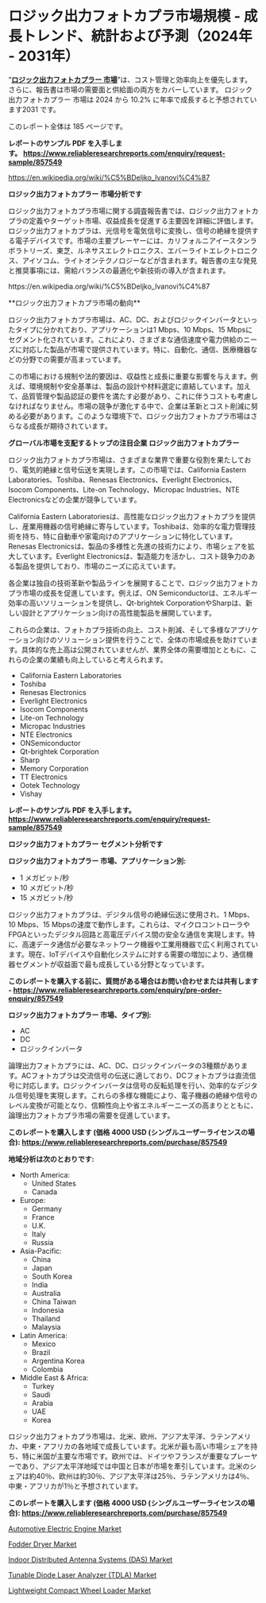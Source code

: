 <p><h1>ロジック出力フォトカプラ市場規模 - 成長トレンド、統計および予測（2024年 - 2031年）</h1></p><p>&ldquo;<strong><a href="https://www.reliableresearchreports.com/logic-output-photocouplers-r857549?utm_campaign=110&utm_medium=9&utm_source=Github&utm_content=ia&utm_term=02112024&utm_id=logic-output-photocouplers">ロジック出力フォトカプラー 市場</a></strong>&rdquo;は、コスト管理と効率向上を優先します。 さらに、報告書は市場の需要面と供給面の両方をカバーしています。 ロジック出力フォトカプラー 市場は 2024 から 10.2% に年率で成長すると予想されています2031 です。</p>
<p>このレポート全体は 185 ページです。</p>
<p><strong>レポートのサンプル PDF を入手します。&nbsp;<a href="https://www.reliableresearchreports.com/enquiry/request-sample/857549?utm_campaign=110&utm_medium=9&utm_source=Github&utm_content=ia&utm_term=02112024&utm_id=logic-output-photocouplers">https://www.reliableresearchreports.com/enquiry/request-sample/857549</a></strong></p>
<p><a href="https://en.wikipedia.org/wiki/%C5%BDeljko_Ivanovi%C4%87?utm_campaign=110&utm_medium=9&utm_source=Github&utm_content=ia&utm_term=02112024&utm_id=logic-output-photocouplers">https://en.wikipedia.org/wiki/%C5%BDeljko_Ivanovi%C4%87</a></p>
<p><strong>ロジック出力フォトカプラー 市場分析です</strong></p>
<p><p>ロジック出力フォトカプラ市場に関する調査報告書では、ロジック出力フォトカプラの定義やターゲット市場、収益成長を促進する主要因を詳細に評価します。ロジック出力フォトカプラは、光信号を電気信号に変換し、信号の絶縁を提供する電子デバイスです。市場の主要プレーヤーには、カリフォルニアイースタンラボラトリーズ、東芝、ルネサスエレクトロニクス、エバーライトエレクトロニクス、アイソコム、ライトオンテクノロジーなどが含まれます。報告書の主な発見と推奨事項には、需給バランスの最適化や新技術の導入が含まれます。</p></p>
<p>https://en.wikipedia.org/wiki/%C5%BDeljko_Ivanovi%C4%87</p>
<p><p>**ロジック出力フォトカプラ市場の動向**</p><p>ロジック出力フォトカプラ市場は、AC、DC、およびロジックインバータといったタイプに分かれており、アプリケーションは1 Mbps、10 Mbps、15 Mbpsにセグメント化されています。これにより、さまざまな通信速度や電力供給のニーズに対応した製品が市場で提供されています。特に、自動化、通信、医療機器などの分野での需要が高まっています。</p><p>この市場における規制や法的要因は、収益性と成長に重要な影響を与えます。例えば、環境規制や安全基準は、製品の設計や材料選定に直結しています。加えて、品質管理や製品認証の要件を満たす必要があり、これに伴うコストも考慮しなければなりません。市場の競争が激化する中で、企業は革新とコスト削減に努める必要があります。このような環境下で、ロジック出力フォトカプラ市場はさらなる成長が期待されています。</p></p>
<p><strong>グローバル市場を支配するトップの注目企業 ロジック出力フォトカプラー</strong></p>
<p><p>ロジック出力フォトカプラ市場は、さまざまな業界で重要な役割を果たしており、電気的絶縁と信号伝送を実現します。この市場では、California Eastern Laboratories、Toshiba、Renesas Electronics、Everlight Electronics、Isocom Components、Lite-on Technology、Micropac Industries、NTE Electronicsなどの企業が競争しています。</p><p>California Eastern Laboratoriesは、高性能なロジック出力フォトカプラを提供し、産業用機器の信号絶縁に寄与しています。Toshibaは、効率的な電力管理技術を持ち、特に自動車や家電向けのアプリケーションに特化しています。Renesas Electronicsは、製品の多様性と先進の技術力により、市場シェアを拡大しています。Everlight Electronicsは、製造能力を活かし、コスト競争力のある製品を提供しており、市場のニーズに応えています。</p><p>各企業は独自の技術革新や製品ラインを展開することで、ロジック出力フォトカプラ市場の成長を促進しています。例えば、ON Semiconductorは、エネルギー効率の高いソリューションを提供し、Qt-brightek CorporationやSharpは、新しい設計とアプリケーション向けの高性能製品を展開しています。</p><p>これらの企業は、フォトカプラ技術の向上、コスト削減、そして多様なアプリケーション向けのソリューション提供を行うことで、全体の市場成長を助けています。具体的な売上高は公開されていませんが、業界全体の需要増加とともに、これらの企業の業績も向上していると考えられます。</p></p>
<p><ul><li>California Eastern Laboratories</li><li>Toshiba</li><li>Renesas Electronics</li><li>Everlight Electronics</li><li>Isocom Components</li><li>Lite-on Technology</li><li>Micropac Industries</li><li>NTE Electronics</li><li>ONSemiconductor</li><li>Qt-brightek Corporation</li><li>Sharp</li><li>Memory Corporation</li><li>TT Electronics</li><li>Ootek Technology</li><li>Vishay</li></ul></p>
<p><strong>レポートのサンプル PDF を入手します。 <a href="https://www.reliableresearchreports.com/enquiry/request-sample/857549?utm_campaign=110&utm_medium=9&utm_source=Github&utm_content=ia&utm_term=02112024&utm_id=logic-output-photocouplers">https://www.reliableresearchreports.com/enquiry/request-sample/857549</a></strong></p>
<p><strong>ロジック出力フォトカプラー セグメント分析です</strong></p>
<p><strong>ロジック出力フォトカプラー 市場、アプリケーション別:</strong></p>
<p><ul><li>1 メガビット/秒</li><li>10 メガビット/秒</li><li>15 メガビット/秒</li></ul></p>
<p><p>ロジック出力フォトカプラは、デジタル信号の絶縁伝送に使用され、1 Mbps、10 Mbps、15 Mbpsの速度で動作します。これらは、マイクロコントローラやFPGAといったデジタル回路と高電圧デバイス間の安全な通信を実現します。特に、高速データ通信が必要なネットワーク機器や工業用機器で広く利用されています。現在、IoTデバイスや自動化システムに対する需要の増加により、通信機器セグメントが収益面で最も成長している分野となっています。</p></p>
<p><strong>このレポートを購入する前に、質問がある場合はお問い合わせまたは共有します - <a href="https://www.reliableresearchreports.com/enquiry/pre-order-enquiry/857549?utm_campaign=110&utm_medium=9&utm_source=Github&utm_content=ia&utm_term=02112024&utm_id=logic-output-photocouplers">https://www.reliableresearchreports.com/enquiry/pre-order-enquiry/857549</a></strong></p>
<p><strong>ロジック出力フォトカプラー 市場、タイプ別:</strong></p>
<p><ul><li>AC</li><li>DC</li><li>ロジックインバータ</li></ul></p>
<p><p>論理出力フォトカプラには、AC、DC、ロジックインバータの3種類があります。ACフォトカプラは交流信号の伝送に適しており、DCフォトカプラは直流信号に対応します。ロジックインバータは信号の反転処理を行い、効率的なデジタル信号処理を実現します。これらの多様な機能により、電子機器の絶縁や信号のレベル変換が可能となり、信頼性向上や省エネルギーニーズの高まりとともに、論理出力フォトカプラ市場の需要を促進しています。</p></p>
<p><strong>このレポートを購入します (価格 4000 USD (シングルユーザーライセンスの場合): <a href="https://www.reliableresearchreports.com/purchase/857549?utm_campaign=110&utm_medium=9&utm_source=Github&utm_content=ia&utm_term=02112024&utm_id=logic-output-photocouplers">https://www.reliableresearchreports.com/purchase/857549</a></strong></p>
<p><strong>地域分析は次のとおりです:</strong></p>
<p><ul>
    <li>
        North America:
        <ul>
            <li>United States</li>
            <li>Canada</li>
        </ul>
    </li>
    <li>
        Europe:
        <ul>
            <li>Germany</li>
            <li>France</li>
            <li>U.K.</li>
            <li>Italy</li>
            <li>Russia</li>
        </ul>
    </li>
    <li>
        Asia-Pacific:
        <ul>
            <li>China</li>
            <li>Japan</li>
            <li>South Korea</li>
            <li>India</li>
            <li>Australia</li>
            <li>China Taiwan</li>
            <li>Indonesia</li>
            <li>Thailand</li>
            <li>Malaysia</li>
        </ul>
    </li>
    <li>
        Latin America:
        <ul>
            <li>Mexico</li>
            <li>Brazil</li>
            <li>Argentina Korea</li>
            <li>Colombia</li>
        </ul>
    </li>
    <li>
        Middle East & Africa:
        <ul>
            <li>Turkey</li>
            <li>Saudi</li>
            <li>Arabia</li>
            <li>UAE</li>
            <li>Korea</li>
        </ul>
    </li>
    </ul></p>
<p><p>ロジック出力フォトカプラ市場は、北米、欧州、アジア太平洋、ラテンアメリカ、中東・アフリカの各地域で成長しています。北米が最も高い市場シェアを持ち、特に米国が主要な市場です。欧州では、ドイツやフランスが重要なプレーヤーであり、アジア太平洋地域では中国と日本が市場を牽引しています。北米のシェアは約40％、欧州は約30％、アジア太平洋は25％、ラテンアメリカは4％、中東・アフリカが1％と予想されています。</p></p>
<p><strong>このレポートを購入します (価格 4000 USD (シングルユーザーライセンスの場合): <a href="https://www.reliableresearchreports.com/purchase/857549?utm_campaign=110&utm_medium=9&utm_source=Github&utm_content=ia&utm_term=02112024&utm_id=logic-output-photocouplers">https://www.reliableresearchreports.com/purchase/857549</a></strong></p>
<p><p><a href="https://github.com/alesiasc0na/Market-Research-Report-List-1/blob/main/automotive-electric-engine-market.md?utm_campaign=110&utm_medium=9&utm_source=Github&utm_content=ia&utm_term=02112024&utm_id=logic-output-photocouplers">Automotive Electric Engine Market</a></p><p><a href="https://www.linkedin.com/pulse/global-fodder-dryer-market-product-types-applications-regional-5svwf?utm_campaign=110&utm_medium=9&utm_source=Github&utm_content=ia&utm_term=02112024&utm_id=logic-output-photocouplers">Fodder Dryer Market</a></p><p><a href="https://issuu.com/reportprime-2/docs/indoor-distributed-antenna-systems-_d1f19a92f30e9b?utm_campaign=110&utm_medium=9&utm_source=Github&utm_content=ia&utm_term=02112024&utm_id=logic-output-photocouplers">Indoor Distributed Antenna Systems (DAS) Market</a></p><p><a href="https://issuu.com/reportprime-2/docs/tunable-diode-laser-analyzer-tdla-m_d9a27b64165dfd?utm_campaign=110&utm_medium=9&utm_source=Github&utm_content=ia&utm_term=02112024&utm_id=logic-output-photocouplers">Tunable Diode Laser Analyzer (TDLA) Market</a></p><p><a href="https://github.com/kathiestrine5ty/Market-Research-Report-List-1/blob/main/lightweight-compact-wheel-loader-market.md?utm_campaign=110&utm_medium=9&utm_source=Github&utm_content=ia&utm_term=02112024&utm_id=logic-output-photocouplers">Lightweight Compact Wheel Loader Market</a></p></p>